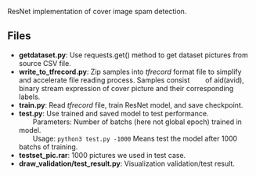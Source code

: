 ResNet implementation of cover image spam detection.  
## Files  
* **getdataset.py**: Use requests.get() method to get dataset pictures from source CSV file.
* **write_to_tfrecord.py**: Zip samples into *tfrecord* format file to simplify and accelerate file reading process. Samples consist &#8195;&#8195;of aid(avid), binary stream expression of cover picture and their corresponding labels.
* **train.py**: Read *tfrecord* file, train ResNet model, and save checkpoint.   
* **test.py**: Use trained and saved model to test performance.  
&#8195;&#8195;Parameters: Number of batchs (here not global epoch) trained in model.  
&#8195;&#8195;Usage: ``` python3 test.py -1000 ```  Means test the model after 1000 batchs of training.
* **testset_pic.rar**: 1000 pictures we used in test case.
* **draw_validation/test_result.py**: Visualization validation/test result.
